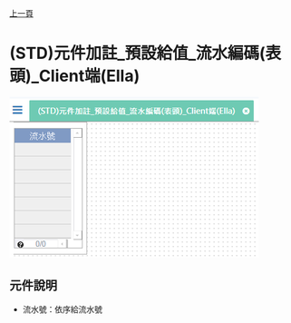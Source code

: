 [上一頁]({back})
# (STD)元件加註_預設給值_流水編碼(表頭)_Client端(Ella)
![](attachment/FX999500001870.png)
## 元件說明
* 流水號：依序給流水號